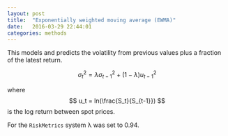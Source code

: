 ```yaml
---
layout: post
title:  "Exponentially weighted moving average (EWMA)"
date:   2016-03-29 22:44:01
categories: methods
---
```


This models and predicts the volatility from previous values plus a
fraction of the latest return.

$$ \sigma^2_t = \lambda \sigma^2_{t-1} + (1 - \lambda) u^2_{t-1} $$

where $$ u_t = ln(\frac{S_t}{S_{t-1}}) $$ is the log return between spot prices.

For the `RiskMetrics` system &lambda; was set to 0.94.

